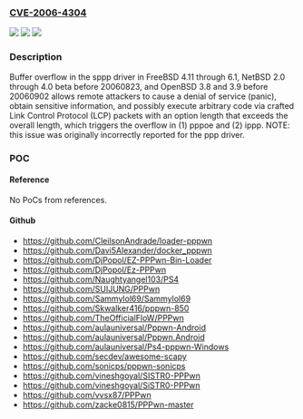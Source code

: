 ### [CVE-2006-4304](https://cve.mitre.org/cgi-bin/cvename.cgi?name=CVE-2006-4304)
![](https://img.shields.io/static/v1?label=Product&message=n%2Fa&color=blue)
![](https://img.shields.io/static/v1?label=Version&message=n%2Fa&color=blue)
![](https://img.shields.io/static/v1?label=Vulnerability&message=n%2Fa&color=brighgreen)

### Description

Buffer overflow in the sppp driver in FreeBSD 4.11 through 6.1, NetBSD 2.0 through 4.0 beta before 20060823, and OpenBSD 3.8 and 3.9 before 20060902 allows remote attackers to cause a denial of service (panic), obtain sensitive information, and possibly execute arbitrary code via crafted Link Control Protocol (LCP) packets with an option length that exceeds the overall length, which triggers the overflow in (1) pppoe and (2) ippp.  NOTE: this issue was originally incorrectly reported for the ppp driver.

### POC

#### Reference
No PoCs from references.

#### Github
- https://github.com/CleilsonAndrade/loader-pppwn
- https://github.com/Davi5Alexander/docker_pppwn
- https://github.com/DjPopol/EZ-PPPwn-Bin-Loader
- https://github.com/DjPopol/Ez-PPPwn
- https://github.com/Naughtyangel103/PS4
- https://github.com/SUIJUNG/PPPwn
- https://github.com/Sammylol69/Sammylol69
- https://github.com/Skwalker416/pppwn-850
- https://github.com/TheOfficialFloW/PPPwn
- https://github.com/aulauniversal/Pppwn-Android
- https://github.com/aulauniversal/Pppwn.Android
- https://github.com/aulauniversal/Ps4-pppwn-Windows
- https://github.com/secdev/awesome-scapy
- https://github.com/sonicps/pppwn-sonicps
- https://github.com/vineshgoyal/SISTR0-PPPwn
- https://github.com/vineshgoyal/SiSTR0-PPPwn
- https://github.com/vvsx87/PPPwn
- https://github.com/zacke0815/PPPwn-master

